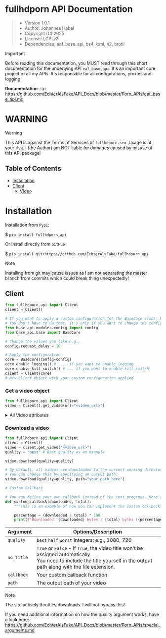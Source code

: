 # fullhdporn API Documentation

> - Version 1.0.1
> - Author: Johannes Habel
> - Copyright (C) 2025
> - License: LGPLv3
> - Dependencies: eaf_base_api, bs4, lxml, h2, brotli

> [!IMPORTANT]
> Before reading this documentation, you MUST read through this short documentation for the underlying API `eaf_base_api`. It's
> an important core project of all my APIs. It's responsible for all configurations, proxies and logging.

**Documentation -->:** https://github.com/EchterAlsFake/API_Docs/blob/master/Porn_APIs/eaf_base_api.md 

# WARNING
> [!WARNING]
> This API is against the Terms of Services of `fullhdporn.sex`. Usage is at your risk.
> I (the Author) am NOT liable for damages caused by misuse of this API package!

## Table of Contents
- [Installation](#installation)
- [Client](#client)
  - [Video](#get-a-video-object)


# Installation
Installation from `Pypi`:

$ `pip install fullhdporn_api`

Or Install directly from `GitHub`

$ `pip install git+https://github.com/EchterAlsFake/fullhdporn_api`

> [!NOTE]
> Installing from git may cause issues as I am not separating the master branch
> from commits which could break thing unexpectedly!


## Client

```python
from fullhdporn_api import Client
client = Client()

# If you want to apply a custom configuration for the BaseCore class, here you go:  
# You don't have to do that, it's only if you want to change the configuration of eaf_base_api!
from base_api.modules.config import config
from base_api.base import BaseCore

# Change the values you like e.g.,
config.request_delay = 10

# Apply the configuration
core = BaseCore(config=config)
core.enable_logging() # .... if you want to enable logging
core.enable_kill_switch() # ... if you want to enable kill switch
client = Client(core)
# New client object with your custom configuration applied
```

### Get a video object

```python
from fullhdporn_api import Client
video = Client().get_video(url="<video_url>")
```

<details>
  <summary>All Video attributes</summary>

  | Attribute             | Returns | is cached? |
  |:----------------------|:-------:|:----------:|
  | .title                |   str   |    Yes     |
  | .description          |   str   |    Yes     |
  | .duration             |   int   |    Yes     |
  | .publish_date         |   str   |    Yes     |
  | .tags                 |  list   |    Yes     |
  | .video_qualities      |  list   |    Yes     |
  | .direct_download_urls |  list   |    Yes     |
  | .thumbnail            |   str   |    Yes     |
  | .rating               |   str   |    Yes     |
  | .video_id             |   int   |    Yes     |
  | .total_views          |   int   |    Yes     |
  | .embed_url            |   str   |    Yes     |
  | .categories           |  list   |    Yes     | 
  | .preview_url          |   str   |    Yes     |

</details>

### Download a video

```python
from fullhdporn_api import Client
client = Client()
video = client.get_video("<video_url>")
quality = "best" # Best quality as an example

video.download(quality=quality)

# By default, all videos are downloaded to the current working directory.
# You can change this by specifying an output path:
video.download(quality=quality, path="your_path_here")

# Custom Callback

# You can define your own callback instead of the text progress. Here's an example
def custom_callback(downloaded, total):
    """This is an example of how you can implement the custom callback"""

    percentage = (downloaded / total) * 100
    print(f"Downloaded: {downloaded} bytes / {total} bytes ({percentage:.2f}%)")
```

| Argument   | Options/Description                                                                                                                                                                     |
|------------|-----------------------------------------------------------------------------------------------------------------------------------------------------------------------------------------|
| `quality`  | `best`  `half`  `worst` Integers: e.g., 1080, 720                                                                                                                                       |
| `no_title` | `True` or `False` - If `True`, the video title won't be assigned automatically.           <br/>You need to include the title yourself in the output path along with the file extension. |
| `callback` | Your custom callback function                                                                                                                                                           |
| `path`     | The output path of your video                                                                                                                                                           |

> [!NOTE]
> The site actively throttles downloads. I will not bypass this!

If you need additional information on how the quality argument works, have a look here:
<br>https://github.com/EchterAlsFake/API_Docs/blob/master/Porn_APIs/special_arguments.md
